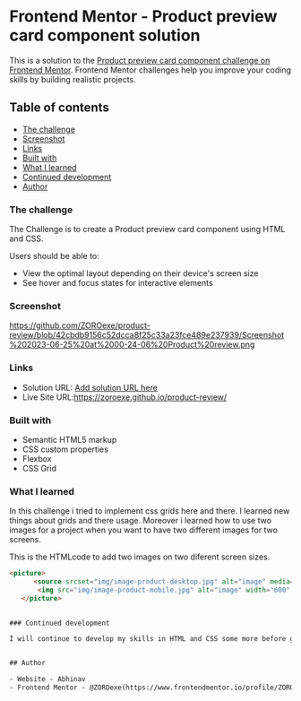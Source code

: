 # Frontend Mentor - Product preview card component solution

This is a solution to the [Product preview card component challenge on Frontend Mentor](https://www.frontendmentor.io/challenges/product-preview-card-component-GO7UmttRfa). Frontend Mentor challenges help you improve your coding skills by building realistic projects. 

## Table of contents

  - [The challenge](#the-challenge)
  - [Screenshot](#screenshot)
  - [Links](#links)
  - [Built with](#built-with)
  - [What I learned](#what-i-learned)
  - [Continued development](#continued-development)
- [Author](#author)


### The challenge

The Challenge is to create a Product preview card component using HTML and CSS.

Users should be able to:

- View the optimal layout depending on their device's screen size
- See hover and focus states for interactive elements

### Screenshot

https://github.com/ZOROexe/product-review/blob/42cbdb9156c52dcca8f25c33a23fce489e237939/Screenshot%202023-06-25%20at%2000-24-06%20Product%20review.png

### Links

- Solution URL: [Add solution URL here](https://your-solution-url.com)
- Live Site URL:https://zoroexe.github.io/product-review/

### Built with

- Semantic HTML5 markup
- CSS custom properties
- Flexbox
- CSS Grid

### What I learned

In this challenge i tried to implement css grids here and there. I learned new things about grids and there usage. Moreover i learned how to use two images for a project when you want to have two different images for two screens.

This is the  HTMLcode to add two images on two diferent screen sizes.

```html
<picture>
      <source srcset="img/image-product-desktop.jpg" alt="image" media="(min-width:600px)">
       <img src="img/image-product-mobile.jpg" alt="image" width="600" height="900">
   </picture>
       

### Continued development

I will continue to develop my skills in HTML and CSS some more before going into java script.I still cant do a project without help,But still i have improved so much. Gonna need to do some more challenges 


## Author

- Website - Abhinav
- Frontend Mentor - @ZOROexe(https://www.frontendmentor.io/profile/ZOROexe)


